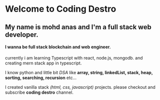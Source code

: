 # Welcome to Coding Destro
## My name is mohd anas and I'm a full stack web developer. 

#### I wanna be full stack blockchain and web engineer. 

currently i am learning Typescript with react, node.js, mongodb.
and creating mern stack app in typescript.

I know python and little bit *DSA* like **array, string, linkedList, stack, heap, sorting, searching, recursion** etc...

I created vanilla stack *(html, css, javascript)* projects. please checkout and subscribe **coding destro** channel.
